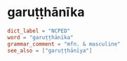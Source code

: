 # garuṭṭhānīka

``` toml
dict_label = "NCPED"
word = "garuṭṭhānīka"
grammar_comment = "mfn. & masculine"
see_also = ["garuṭṭhānīya"]
```

